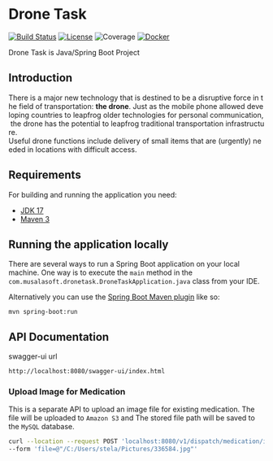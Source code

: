 # Drone Task
[![Build Status](https://travis-ci.org/codecentric/springboot-sample-app.svg?branch=master)](https://travis-ci.org/codecentric/springboot-sample-app)
[![License](http://img.shields.io/:license-apache-blue.svg)](http://www.apache.org/licenses/LICENSE-2.0.html)
![Coverage](https://img.shields.io/badge/coverage-82%25-yellowgreen)
[![Docker](https://img.shields.io/docker/pulls/stelanbriyan/drone-task)](https://hub.docker.com/r/stelanbriyan/drone-task)

Drone Task is Java/Spring Boot Project

## Introduction

There is a major new technology that is destined to be a disruptive force in the field of transportation: **the drone**. Just as the mobile phone allowed developing countries to leapfrog older technologies for personal communication, the drone has the potential to leapfrog traditional transportation infrastructure. Useful drone functions include delivery of small items that are (urgently) needed in locations with difficult access.

## Requirements

For building and running the application you need:

- [JDK 17](http://www.oracle.com/technetwork/java/javase/downloads/jdk8-downloads-2133151.html)
- [Maven 3](https://maven.apache.org)

## Running the application locally

There are several ways to run a Spring Boot application on your local machine. One way is to execute the `main` method in the `com.musalasoft.dronetask.DroneTaskApplication.java` class from your IDE.

Alternatively you can use the [Spring Boot Maven plugin](https://docs.spring.io/spring-boot/docs/current/reference/html/build-tool-plugins-maven-plugin.html) like so:

```shell
mvn spring-boot:run
```

## API Documentation

swagger-ui url
```
http://localhost:8080/swagger-ui/index.html
```

### Upload Image for Medication

This is a separate API to upload an image file for existing medication. The file will be uploaded to `Amazon S3`
and The stored file path will be saved to the `MySQL` database.

```bash
curl --location --request POST 'localhost:8080/v1/dispatch/medication/image/upload/1' \
--form 'file=@"/C:/Users/stela/Pictures/336584.jpg"'
```

